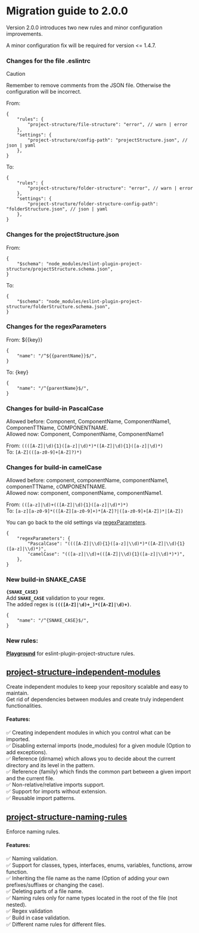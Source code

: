# Migration guide to 2.0.0

Version 2.0.0 introduces two new rules and minor configuration improvements.

A minor configuration fix will be required for version <= 1.4.7.

### Changes for the file .eslintrc

> [!CAUTION]
> Remember to remove comments from the JSON file. Otherwise the configuration will be incorrect.

From:

```jsonc
{
    "rules": {
        "project-structure/file-structure": "error", // warn | error
    },
    "settings": {
        "project-structure/config-path": "projectStructure.json", // json | yaml
    },
}
```

To:

```jsonc
{
    "rules": {
        "project-structure/folder-structure": "error", // warn | error
    },
    "settings": {
        "project-structure/folder-structure-config-path": "folderStructure.json", // json | yaml
    },
}
```

### Changes for the projectStructure.json

From:

```jsonc
{
    "$schema": "node_modules/eslint-plugin-project-structure/projectStructure.schema.json",
}
```

To:

```jsonc
{
    "$schema": "node_modules/eslint-plugin-project-structure/folderStructure.schema.json",
}
```

### Changes for the regexParameters

From: ${{key}}

```jsonc
{
    "name": "/^${{parentName}}$/",
}
```

To: {key}

```jsonc
{
    "name": "/^{parentName}$/",
}
```

### Changes for build-in PascalCase

Allowed before: Component, ComponentName, ComponentName1, ComponenTTName, COMPONENTNAME.<br>
Allowed now: Component, ComponentName, ComponentName1<br>

From: `((([A-Z]|\d){1}([a-z]|\d)*)*([A-Z]|\d){1}([a-z]|\d)*)`<br>
To: `[A-Z](([a-z0-9]+[A-Z]?)*)`<br>

### Changes for build-in camelCase

Allowed before: component, componentName, componentName1, componenTTName, cOMPONENTNAME.<br>
Allowed now: component, componentName, componentName1.<br>

From: `(([a-z]|\d)+(([A-Z]|\d){1}([a-z]|\d)*)*)`<br>
To: `[a-z][a-z0-9]*(([A-Z][a-z0-9]+)*[A-Z]?|([a-z0-9]+[A-Z])*|[A-Z])`<br>

You can go back to the old settings via [regexParameters](https://github.com/Igorkowalski94/eslint-plugin-project-structure/blob/main/documentation/project-structure-folder-structure.md#regex-parameters).

```jsonc
{
    "regexParameters": {
        "PascalCase": "((([A-Z]|\\d){1}([a-z]|\\d)*)*([A-Z]|\\d){1}([a-z]|\\d)*)",
        "camelCase": "(([a-z]|\\d)+(([A-Z]|\\d){1}([a-z]|\\d)*)*)",
    },
}
```

### New build-in SNAKE_CASE

**`{SNAKE_CASE}`**<br>
Add **`SNAKE_CASE`** validation to your regex.<br>
The added regex is **`((([A-Z]|\d)+_)*([A-Z]|\d)+)`**.

```jsonc
{
    "name": "/^{SNAKE_CASE}$/",
}
```

### New rules:

[**Playground**](https://github.com/Igorkowalski94/eslint-plugin-project-structure-playground) for eslint-plugin-project-structure rules.

## **[project-structure-independent-modules](https://github.com/Igorkowalski94/eslint-plugin-project-structure/blob/main/documentation/project-structure-independent-modules.md)**

Create independent modules to keep your repository scalable and easy to maintain.<br>
Get rid of dependencies between modules and create truly independent functionalities.

#### Features:

✅ Creating independent modules in which you control what can be imported.<br>
✅ Disabling external imports (node_modules) for a given module (Option to add exceptions). <br>
✅ Reference {dirname} which allows you to decide about the current directory and its level in the pattern.<br>
✅ Reference {family} which finds the common part between a given import and the current file.<br>
✅ Non-relative/relative imports support. <br>
✅ Support for imports without extension. <br>
✅ Reusable import patterns. <br>

## **[project-structure-naming-rules](https://github.com/Igorkowalski94/eslint-plugin-project-structure/blob/main/documentation/project-structure-naming-rules.md)**

Enforce naming rules.

#### Features:

✅ Naming validation. <br>
✅ Support for classes, types, interfaces, enums, variables, functions, arrow function.<br>
✅ Inheriting the file name as the name (Option of adding your own prefixes/suffixes or changing the case).<br>
✅ Deleting parts of a file name. <br>
✅ Naming rules only for name types located in the root of the file (not nested).<br>
✅ Regex validation<br>
✅ Build in case validation.<br>
✅ Different name rules for different files.<br>
